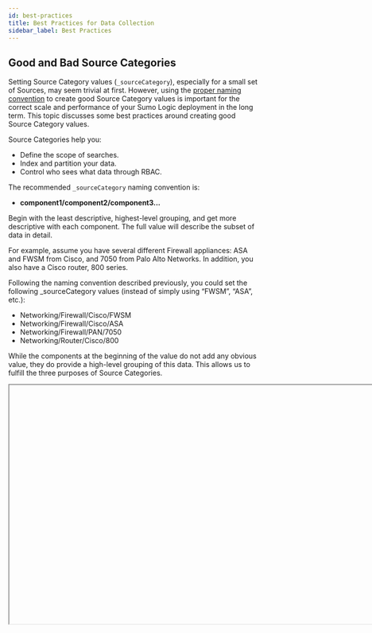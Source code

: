 ```yaml
---
id: best-practices
title: Best Practices for Data Collection
sidebar_label: Best Practices
---
```



## Good and Bad Source Categories

Setting Source Category values (`_sourceCategory`), especially for a small set of Sources, may seem trivial at first. However, using the [proper naming convention](/docs/send-data/sources/reference-information/metadata-naming-conventions) to create good Source Category values is important for the correct scale and performance of your Sumo Logic deployment in the long term. This topic discusses some best practices around creating good Source Category values.

Source Categories help you:

* Define the scope of searches.
* Index and partition your data.
* Control who sees what data through RBAC.

The recommended `_sourceCategory` naming convention is:

* **component1/component2/component3...**

Begin with the least descriptive, highest-level grouping, and get more descriptive with each component. The full value will describe the subset of data in detail.

For example, assume you have several different Firewall appliances: ASA and FWSM from Cisco, and 7050 from Palo Alto Networks. In addition, you also have a Cisco router, 800 series.

Following the naming convention described previously, you could set the following \_sourceCategory values (instead of simply using “FWSM”, “ASA”, etc.):

* Networking/Firewall/Cisco/FWSM  
* Networking/Firewall/Cisco/ASA  
* Networking/Firewall/PAN/7050  
* Networking/Router/Cisco/800

While the components at the beginning of the value do not add any obvious value, they do provide a high-level grouping of this data. This allows us to fulfill the three purposes of Source Categories.

<Iframe url="https://www.youtube.com/embed/vkKeJOBVVjk"
     width="854px"
     height="480px"
     id="myId"
     className="video-container"
     display="initial"
     position="relative"
     allow="accelerometer; autoplay=1; clipboard-write; encrypted-media; gyroscope; picture-in-picture"      allowfullscreen
     />

import Iframe from 'react-iframe';

### Define the Scope of Searches

Using the naming convention described here lets you easily and effectively define the scope of your search.

For example, if you use either \_sourceCategory value:

* `_sourceCategory=Networking/Firewall/*` (all firewall data)  
* `_sourceCategory=Networking/*/Cisco/*` (all Cisco data)

With wildcards, you can find the subset of data you need without adding any Boolean logic (OR).

### Index and Partition Your Data

To create a separate Partition for your networking data to improve performance, specify a Partition using the following routing expression:

* `_sourceCategory=Networking*`

Because Partitions cannot be modified after they are created, (they can only be decommissioned and recreated with a new name and/or routing expression), make sure that you will not have to modify them all that often.

### Control Who Sees What Data Through RBAC

Similar to using Indexes, if you want to restrict access to this data set, you can now use high-level values to reduce the amount of management as you add more data.

You can build high-level groupings with a variety of items. For example, you can group by environment details (prod vs. dev), geographical information (east vs. west), by application, by business unit, or any other value that makes sense for your data.

The order in which you use these values is determined by how you search the data.

For example, if most of your use cases do not need data from both prod and dev environments, you could use the following \_sourceCategory values:

* Prod/Web/Apache/Access  
* Dev/Web/Apache/Access  
* Prod/DB/MySQL/Error
* Dev/DB/MySQL/Error

You can still search across both prod and dev when needed, but this scheme divides all your data into prod and dev more intuitively.

If, on the other hand, you do need to search this data together frequently, you could use:

* Web/Apache/Access/Prod  
* Web/Apache/Access/Dev  
* DB/MySQL/Error/Prod  
* DB/MySQL/Error/Dev

This simple change completely changes your high-level grouping. Both schemes allow you cover both use cases in a simple way. The important thing is to group your data in a way that feels natural to the way users search for data.  



## Local and Centralized Data Collection

When you are setting up your environment with Installed Collectors you must decide how to collect the data you want to send to Sumo Logic.

Sumo Logic is a highly flexible and scalable solution, and its Installed Collectors can work for any size organization. However, with so much flexibility at your fingertips, what is the best way to design your environment?

The first thing to consider when setting up your environment with Installed Collectors is how you want to send data to Sumo Logic. We recommend two basic methods: local data collection, and centralized data collection.

In reality, these methods are not absolute. You do not need to choose one over the other, though after review you may see how your organization would easily fit into one method over the other. Most of the time, organizations end up with a mix of local and centralized data collection.

The most important thing is for you to design a deployment that works for your organization, is scalable, and is easy to administer and maintain. You can easily do this with a little planning.

### Local Data Collection

The local data collection method collects all data locally from each individual system and sends it to Sumo Logic.

Using an [Installed Collector](/docs/send-data/sources/installed-collectors) with a [Local File Source](../sources/installed-collectors/local-file-source.md) is the overall simplest method of collecting data.

For Windows, using an [Installed Collector](/docs/send-data/sources/installed-collectors) and a [Local Windows Event Log Source](../sources/installed-collectors/local-windows-event-log-source.md) is the most reliable method of collecting data. Depending on your Windows solution, you may also configure a [Local Windows Performance Monitor Log Source](/docs/send-data/sources/installed-collectors/local-windows-performance-monitor-log-source.md).

**Customers using the local data collection method usually have the following characteristics:**

* Have a large number of target hosts.
* Do not have the resources (computational or personnel) to maintain or build infrastructure for centralized collection.
* Can automate deployments and configuration (if they are large).
* Are comfortable with the target hosts being connected to the internet or have the majority of the target hosts in the cloud.

**The local method provides the following benefits:**

* Gives you direct access to your logs.
* Provides easy troubleshooting.
* Requires no hardware.

**But it does present the following possible drawbacks:**

* Requires outbound internet access, which may present a firewall and security issue.
* Requires software installation and management.
* Uses resources on the target host.
* On Windows, there may be WMI API limitations and delays.

### Centralized Data Collection

The centralized data collection method uses [Installed Collectors](best-practices.md)  with [Remote File Sources](/docs/send-data/sources/installed-collectors/remote-file-source) or [Syslog Sources](/docs/send-data/sources/installed-collectors/syslog-source) to collect all data in a centralized location before sending that data to Sumo Logic. This method is widely used for logs and is familiar to IT systems administrators.

:::important
If you use centralized data collection, be sure to increase collector memory, as the default setting of 128 MB will not suffice. In addition, configure additional disk capacity if you are collecting a large volume of logs.
:::

**Customers using the centralized collection method usually have the following characteristics:**

* Not too many target hosts (dozens not thousands).
* Existing log aggregating/storing infrastructure in place that can be leveraged.
* Limitations or concerns in terms of connectivity to the internet for the target hosts.

**The centralized method provides the following benefits:**

* For File Sources, there are no changes on target hosts.
* For Syslog Sources, centralized log collection is a familiar and tested method.
* Provides no outbound internet access, so fewer security concerns.
* Requires fewer Collectors overall.
* No software installation required on your production machines.

**But it does present the following possible drawbacks:**

* May present problems when you scale the solution.
* Hardware is required.
* More difficult to troubleshoot.
* Network bandwidth requirements may be increased.
* For Syslog, if you don’t load balance, there is the possibility of losing data.
